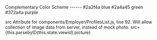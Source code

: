 
Complementary Color Scheme ------
#2a2f4a blue
#2a4a45 green
#372a4a purple


src Attribute for components/Employer/ProfilesList.js, line 92.
Will allow collection of image data from server, instead of mock photo.
src={this.parsebyID(this.state.viewid).picture}



